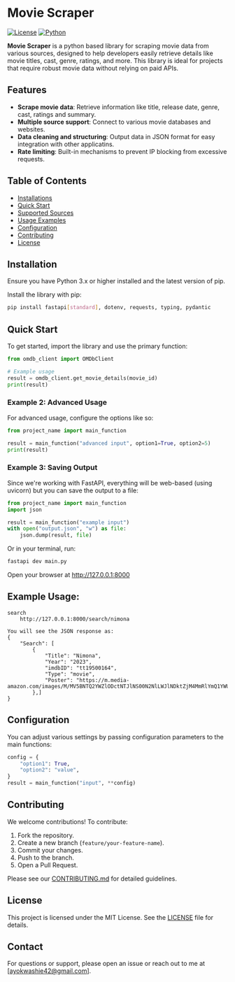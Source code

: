 # Movie Scraper

[![License](https://img.shields.io/badge/License-MIT-blue.svg)](LICENSE)
[![Python](https://img.shields.io/badge/Python-3.x-blue)](https://www.python.org/)

**Movie Scraper** is a python based library for scraping movie data from various sources, designed to help developers easily retrieve details like movie titles, cast, genre, ratings, and more. This library is ideal for projects that require robust movie data without relying on paid APIs.

## Features
- **Scrape movie data**: Retrieve information like title, release date, genre, cast, ratings and summary.
- **Multiple source support**: Connect to various movie databases and websites.
- **Data cleaning and structuring**: Output data in JSON format for easy integration with other applicatins.
- **Rate limiting**: Built-in mechanisms to prevent IP blocking from excessive requests.

## Table of Contents
- [Installations](#installations)
- [Quick Start](#quick-start)
- [Supported Sources](#supported-sources)
- [Usage Examples](#usage-examples)
- [Configuration](#configuration)
- [Contributing](#contributing)
- [License](#license)

## Installation

Ensure you have Python 3.x or higher installed and the latest version of pip.

Install the library with pip:
```bash
pip install fastapi[standard], dotenv, requests, typing, pydantic
```

## Quick Start

To get started, import the library and use the primary function:

```python
from omdb_client import OMDbClient

# Example usage
result = omdb_client.get_movie_details(movie_id)
print(result)
```

### Example 2: Advanced Usage

For advanced usage, configure the options like so:

```python
from project_name import main_function

result = main_function("advanced input", option1=True, option2=5)
print(result)
```

### Example 3: Saving Output

Since we're working with FastAPI, everything will be web-based (using uvicorn) but you can save the output to a file:

```python
from project_name import main_function
import json

result = main_function("example input")
with open("output.json", "w") as file:
    json.dump(result, file)
```

Or in your terminal, run:
```bash
fastapi dev main.py
```
Open your browser at http://127.0.0.1:8000

## Example Usage:
```
search
    http://127.0.0.1:8000/search/nimona
    
You will see the JSON response as:
{
    "Search": [
        {
            "Title": "Nimona",
            "Year": "2023",
            "imdbID": "tt19500164",
            "Type": "movie",
            "Poster": "https://m.media-amazon.com/images/M/MV5BNTQ2YWZlODctNTJlNS00N2NlLWJlNDktZjM4MmRlYmQ1YWU1XkEyXkFqcGc@._V1_SX300.jpg"
        },]
}
```


## Configuration

You can adjust various settings by passing configuration parameters to the main functions:

```python
config = {
    "option1": True,
    "option2": "value",
}
result = main_function("input", **config)
```

## Contributing

We welcome contributions! To contribute:

1. Fork the repository.
2. Create a new branch (`feature/your-feature-name`).
3. Commit your changes.
4. Push to the branch.
5. Open a Pull Request.

Please see our [CONTRIBUTING.md](CONTRIBUTING.md) for detailed guidelines.

## License

This project is licensed under the MIT License. See the [LICENSE](LICENSE) file for details.

## Contact

For questions or support, please open an issue or reach out to me at [ayokwashie42@gmail.com].
